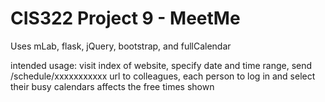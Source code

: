 # CIS322 Project 9 - MeetMe
Uses mLab, flask, jQuery, bootstrap, and fullCalendar

intended usage: visit index of website, specify date and time range, send /schedule/xxxxxxxxxxx url to colleagues, each person to log in and select their busy calendars affects the free times shown

